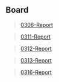## Board

> [0306-Report](2020-03-06-board.md)

> [0311-Report](2020-03-11-board.md)

> [0312-Report](2020-03-12-board.md)

> [0313-Report](2020-03-13-board.md)

> [0316-Report](2020-03-16-board.md)
